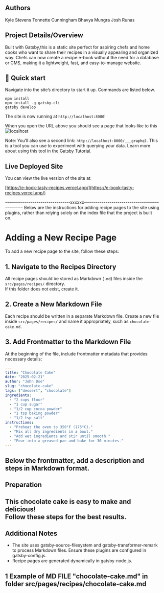 ## Authors
Kyle Stevens
Tonnette Cunningham
Bhavya Mungra
Josh Runas

## Project Details/Overview
Built with Gatsby,this is a static site perfect for aspiring chefs and home cooks who want to share their recipes in a visually appealing and organized way. Chefs can now create a recipe e-book without the need for a database or CMS, making it a lightweight, fast, and easy-to-manage website.


## 🚀 Quick start
Navigate into the site’s directory to start it up. Commands are listed below.
```shell
npm install
npm install -g gatsby-cli
gatsby develop
```
The site is now running at `http://localhost:8000`!

When you open the URL above you should see a page that looks like to this
![localhost](./src/images/image.png)

Note: You'll also see a second link: `http://localhost:8000/___graphql`. This is a tool you can use to experiment with querying your data. Learn more about using this tool in the [Gatsby Tutorial](https://www.gatsbyjs.com/docs/tutorial/getting-started/part-4/#use-graphiql-to-explore-the-data-layer-and-write-graphql-queries).


## Live Deployed Site

You can view the live version of the site at:

[https://e-book-tasty-recipes.vercel.app/](https://e-book-tasty-recipes.vercel.app/)


---------------------------------xxxxxx-----------------------------------------------
Below are the instructions for adding recipe pages to the site using plugins, rather than relying solely on the index file that the project is built on.

# Adding a New Recipe Page

To add a new recipe page to the site, follow these steps:

## 1. Navigate to the Recipes Directory  
All recipe pages should be stored as Markdown (`.md`) files inside the `src/pages/recipes/` directory.  
If this folder does not exist, create it.

## 2. Create a New Markdown File  
Each recipe should be written in a separate Markdown file. Create a new file inside `src/pages/recipes/` and name it appropriately, such as `chocolate-cake.md`.

## 3. Add Frontmatter to the Markdown File  
At the beginning of the file, include frontmatter metadata that provides necessary details:

```yaml
---
title: "Chocolate Cake"
date: "2025-02-21"
author: "John Doe"
slug: "chocolate-cake"
tags: ["dessert", "chocolate"]
ingredients:
  - "2 cups flour"
  - "1 cup sugar"
  - "1/2 cup cocoa powder"
  - "1 tsp baking powder"
  - "1/2 tsp salt"
instructions:
  - "Preheat the oven to 350°F (175°C)."
  - "Mix all dry ingredients in a bowl."
  - "Add wet ingredients and stir until smooth."
  - "Pour into a greased pan and bake for 30 minutes."
---
```

Below the frontmatter, add a description and steps in Markdown format.
---
## Preparation
This chocolate cake is easy to make and delicious!  
Follow these steps for the best results.
---

## Additional Notes
- The site uses gatsby-source-filesystem and gatsby-transformer-remark to process Markdown files. Ensure these plugins are configured in gatsby-config.js.
- Recipe pages are generated dynamically in gatsby-node.js.

## 1 Example of MD FILE "chocolate-cake.md" in folder src/pages/recipes/chocolate-cake.md